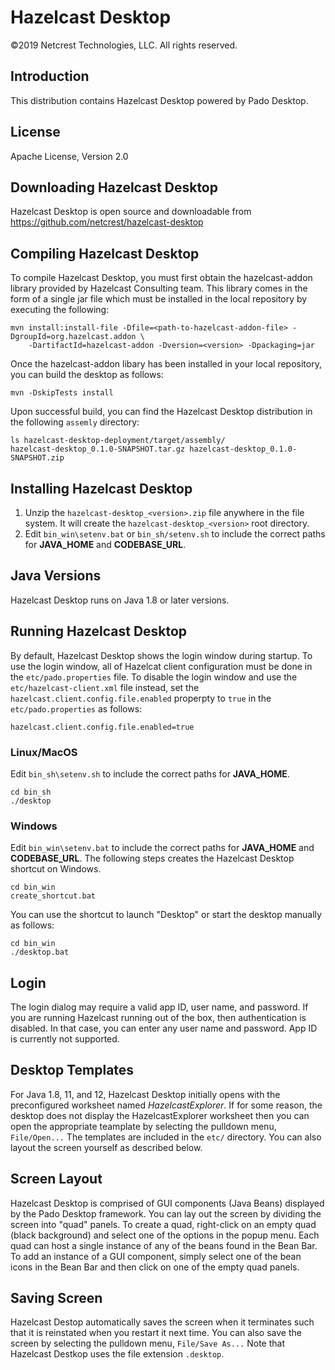 # Hazelcast Desktop

©2019 Netcrest Technologies, LLC. All rights reserved.

## Introduction

This distribution contains Hazelcast Desktop powered by Pado Desktop.

## License
Apache License, Version 2.0


## Downloading Hazelcast Desktop

Hazelcast Desktop is open source and downloadable from https://github.com/netcrest/hazelcast-desktop


## Compiling Hazelcast Desktop

To compile Hazelcast Desktop, you must first obtain the hazelcast-addon library provided by Hazelcast Consulting team. This library comes in the form of a single jar file which must be installed in the local repository by executing the following:

```
mvn install:install-file -Dfile=<path-to-hazelcast-addon-file> -DgroupId=org.hazelcast.addon \
    -DartifactId=hazelcast-addon -Dversion=<version> -Dpackaging=jar
```

Once the hazelcast-addon libary has been installed in your local repository, you can build the desktop as follows:

```
mvn -DskipTests install
```

Upon successful build, you can find the Hazelcast Desktop distribution in the following `assemly` directory:

```
ls hazelcast-desktop-deployment/target/assembly/
hazelcast-desktop_0.1.0-SNAPSHOT.tar.gz	hazelcast-desktop_0.1.0-SNAPSHOT.zip
```

## Installing Hazelcast Desktop

1. Unzip the `hazelcast-desktop_<version>.zip` file anywhere in the file system. It will create the `hazelcast-desktop_<version>` root directory.
2. Edit `bin_win\setenv.bat` or `bin_sh/setenv.sh` to include the correct paths for **JAVA_HOME** and **CODEBASE_URL**.

## Java Versions

Hazelcast Desktop runs on Java 1.8 or later versions.


## Running Hazelcast Desktop

By default, Hazelcast Desktop shows the login window during startup. To use the login window, all of Hazelcat client configuration must be done in the `etc/pado.properties` file. To disable the login window and use the `etc/hazelcast-client.xml` file instead, set the `hazelcast.client.config.file.enabled` properpty to `true` in the `etc/pado.properties` as follows:

```
hazelcast.client.config.file.enabled=true
```

### Linux/MacOS
Edit ```bin_sh\setenv.sh``` to include the correct paths for **JAVA_HOME**. 

```
cd bin_sh
./desktop
```

### Windows
Edit `bin_win\setenv.bat` to include the correct paths for **JAVA_HOME** and **CODEBASE_URL**.
The following steps creates the Hazelcast Desktop shortcut on Windows.

```
cd bin_win
create_shortcut.bat
```

You can use the shortcut to launch "Desktop" or start the desktop manually as follows:

```
cd bin_win
./desktop.bat
```

## Login

The login dialog may require a valid app ID, user name, and password. If you are running Hazelcast running out of the box, then authentication is disabled. In that case, you can enter any user name and password. App ID is currently not supported.


## Desktop Templates

For Java 1.8, 11, and 12, Hazelcast Desktop initially opens with the preconfigured worksheet named *HazelcastExplorer*. If for some reason, the desktop does not display the HazelcastExplorer worksheet then you can open the appropriate teamplate by selecting the pulldown menu, `File/Open...` The templates are included in the `etc/` directory. You can also layout the screen yourself as described below.

## Screen Layout

Hazelcast Desktop is comprised of GUI components (Java Beans) displayed by the Pado Desktop framework. You can lay out the screen by dividing the screen into "quad" panels. To create a quad, right-click on an empty quad (black background) and select one of the options in the popup menu. Each quad can host a single instance of any of the beans found in the Bean Bar. To add an instance of a GUI component, simply select one of the bean icons in the Bean Bar and then click on one of the empty quad panels.

## Saving Screen

Hazelcast Destop automatically saves the screen when it terminates such that it is reinstated when you restart it next time. You can also save the screen by selecting the pulldown menu, `File/Save As...` Note that Hazelcast Destkop uses the file extension `.desktop`.
